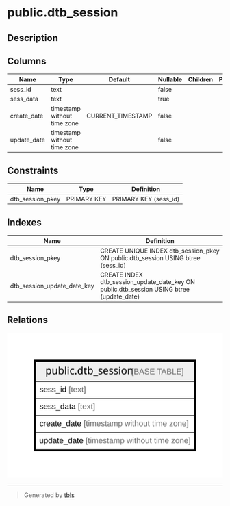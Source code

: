 # public.dtb_session

## Description

## Columns

| Name | Type | Default | Nullable | Children | Parents | Comment |
| ---- | ---- | ------- | -------- | -------- | ------- | ------- |
| sess_id | text |  | false |  |  |  |
| sess_data | text |  | true |  |  |  |
| create_date | timestamp without time zone | CURRENT_TIMESTAMP | false |  |  |  |
| update_date | timestamp without time zone |  | false |  |  |  |

## Constraints

| Name | Type | Definition |
| ---- | ---- | ---------- |
| dtb_session_pkey | PRIMARY KEY | PRIMARY KEY (sess_id) |

## Indexes

| Name | Definition |
| ---- | ---------- |
| dtb_session_pkey | CREATE UNIQUE INDEX dtb_session_pkey ON public.dtb_session USING btree (sess_id) |
| dtb_session_update_date_key | CREATE INDEX dtb_session_update_date_key ON public.dtb_session USING btree (update_date) |

## Relations

![er](public.dtb_session.svg)

---

> Generated by [tbls](https://github.com/k1LoW/tbls)
